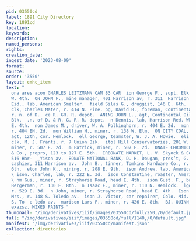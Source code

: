 ```yaml
---
pid: 03550cd
label: 1891 City Directory
key: 1891cd
location: 
keywords: 
description: 
named_persons: 
rights: 
creation_date: 
ingest_date: '2023-08-09'
format: 
source: 
order: '3550'
layout: cmhc_item
text: "                                                                              pos
  ona ares acon GHARLES LEITZMANN CAM 83 CAR  ion George F., supt, Elk Mine, r. 123
  W. 4th.  ON JOHN F., mine manager, 401 Harrison av, r. 311  Harrison av. ©  ‘an
  Eid., lab, American Smelter.  field Silas G., druggist, 146 E. 6th.  field William,
  clk, Charles Mater, r. 414 N. Pine. pg, David B., foreman, Continental Oil Co.,
  r. n. of D.  ce R. GR. R. depot.  ANING JOHN L., agt, Continental Oil Co., 2 Boston
  Blk,  .n. of D. & R. G. R. R. depot.  n Dennis, lab, Harrison Red. Wks., r. 126
  E. 4th.  non James M., driver, W. A. Polkinghorn, r. 404 E. 2d.  mon Martin, miner,
  r, 404 EH. 2d.  mon William H., miner, r. 138 W. Elm.  ON CITY COAL, John Harvey,
  agt, 12th, cor. Hemlock.  ell George, teamster, W. J. A. Howie.  eli Mamie Miss,
  clk, M. J. Frantz, r. 7 Union Bik.  itol Hill Conservatories, 201 W. 9th.  bon Daniel,
  miner, r. 507 E. 2d.  m Patrick, miner, r. 507 E. 2d.  ONATE CHRONICLE, C. C. Davis
  & Co., proprs, 123 to 127 E. 5th.  IRBONATE MARKET, L. V. Skyock & Co., proprs,
  516 Har-  _Yison av.  BONATE NATIONAL BANK, D. H. Dougan, pres’t, G. W.  Trimble,
  cashier, 311 Harrison av.  John B., tinner, Tomkins Hardware Co., r. 12, 114 K.
  6th.  eton John K., mining, r. 208 E. 9th.  ison Andrew, lab, American Smelter.
  \ ison. Charles, lab, r. 222 E. 3d.  ison Constantine, roaster, American Smelter.
  \ nm Gus., miner, r. Strayhorse Road, head E. 4th.  ison Gust. F., bartender, E.
  Bergerman, r. 130 E. 8th.  n Isaac E., miner, r. 110 N. Hemlock.  lgon John, miner,
  r. 529 E. 3d.  n John, miner, r. Strayhorse Road, head E. 4th.  Ison J. Christina
  Mrs., r. 148 S. Toledo av.  ison J. Victor, car repairer, Colo. Mid. Ry., r. 148
  S. To  e ledo av.  marison Lars P., miner, r. 426 E. 8th.  BJ. QUINN, xasn sori
  exazsz. MIXED PAINTS "
thumbnail: "/img/derivatives/iiif/images/03550cd/full/250,/0/default.jpg"
full: "/img/derivatives/iiif/images/03550cd/full/1140,/0/default.jpg"
manifest: "/img/derivatives/iiif/03550cd/manifest.json"
collection: directories
---
```

